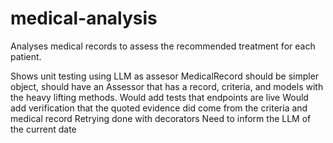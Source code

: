 # medical-analysis
Analyses medical records to assess the recommended treatment for each patient.

Shows unit testing using LLM as assesor
MedicalRecord should be simpler object, should have an Assessor that has a record, criteria, and models with the heavy lifting methods.
Would add tests that endpoints are live
Would add verification that the quoted evidence did come from the criteria and medical record
Retrying done with decorators
Need to inform the LLM of the current date
